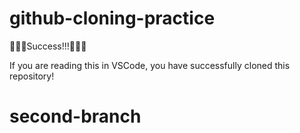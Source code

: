 # github-cloning-practice

🎉🎉🎉Success!!!🎉🎉🎉

If you are reading this in VSCode, you have successfully cloned this repository!

# second-branch
